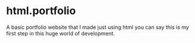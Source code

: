 # html.portfolio
A basic portfolio website that I made just using html you can say this is my first step in this huge world of development.
